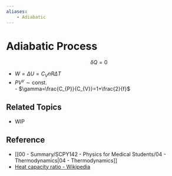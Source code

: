 ```yaml
---
aliases:
    - Adiabatic
---
```


# Adiabatic Process

$$
\delta Q=0
$$

- $W=\Delta U=C_{V}nR\Delta T$
- $PV^{\gamma}\sim\text{const.}$  
         - $\gamma=\frac{C_{P}}{C_{V}}=1+\frac{2}{f}$

## Related Topics

- WIP

## Reference

- [[00 - Summary/SCPY142 - Physics for Medical Students/04 - Thermodynamics|04 - Thermodynamics]]
- [Heat capacity ratio - Wikipedia](https://en.wikipedia.org/wiki/Heat_capacity_ratio)
